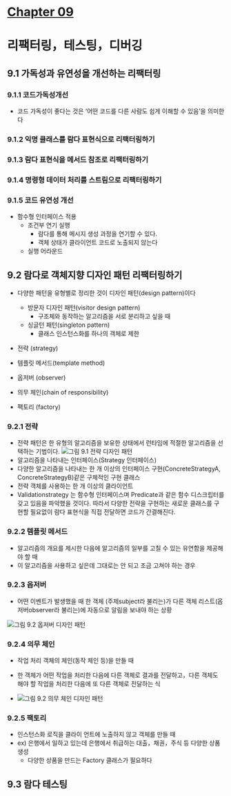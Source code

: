 # [Chapter 09](https://livebook.manning.com/book/modern-java-in-action/chapter-9/)

# 리팩터링，테스팅，디버깅

## 9.1 가독성과 유연성을 개선하는 리팩터링

### 9.1.1 코드가독성개선

- 코드 가독성이 좋다는 것은 ‘어떤 코드를 다른 사람도 쉽게 이해할 수 있음’을 의미한다

### 9.1.2 익명 클래스를 람다 표현식으로 리팩터링하기

### 9.1.3 람다 표현식을 메서드 참조로 리팩터링하기

### 9.1.4 명령형 데이터 처리를 스트림으로 리팩터링하기

### 9.1.5 코드 유연성 개선

- 함수형 인터페이스 적용
  - 조건부 연기 실행
    - 람다를 통해 메시지 생성 과정을 연기할 수 있다.
    - 객체 상태가 클라이언트 코드로 노출되지 않는다
  - 실행 어라운드

## 9.2 람다로 객체지향 디자인 패턴 리팩터링하기

- 다양한 패턴을 유형별로 정리한 것이 디자인 패턴(design pattern)이다
  - 방문자 디자인 패턴(visitor design pattern)
    - 구조체와 동작하는 알고리즘을 서로 분리하고 싶을 때
  - 싱글턴 패턴(singleton pattern)
    - 클래스 인스턴스화를 하나의 객체로 제한

- 전략 (strategy)
- 템플릿 메서드(template method)
- 옵저버 (observer)
- 의무 체인(chain of responsibility)
- 팩토리 (factory)

### 9.2.1 전략

- 전략 패턴은 한 유형의 알고리즘을 보유한 상태에서 런타임에 적절한 알고리즘을 선택하는 기법이다.
![그림 9.1 전략 디자인 패턴](https://drek4537l1klr.cloudfront.net/urma2/Figures/09fig01_alt.jpg)
- 알고리즘을 나타내는 인터페이스(Strategy 인터페이스)
- 다양한 알고리즘을 나타내는 한 개 이상의 인터페이스 구현(ConcreteStrategyA, ConcreteStrategyB)같은 구체적인 구현 클래스
- 전략 객체를 사용하는 한 개 이상의 클라이언트
- Validationstrategy 는 함수형 인터페이스며 Predicate<String>과 같은 함수 디스크립터를 갖고 있음을 파악했을 것이다. 따라서 다양한 전략을 구현하는 새로운 클래스를 구현할 필요없이 람다 표현식을 직접 전달하면 코드가 간결해진다.

### 9.2.2 템플릿 메서드

- 알고리즘의 개요를 제시한 다음에 알고리즘의 일부를 고칠 수 있는 유연함을 제공해야 할 때
- 이 알고리즘을 사용하고 싶은데 그대로는 안 되고 조금 고쳐야 하는 경우

### 9.2.3 옵저버

- 어떤 이벤트가 발생했을 때 한 객체 (주제subject라 불리는)가 다른 객체 리스트(옵저버observer라 불리는)에 자동으로 알림을 보내야 하는 상황

![그림 9.2 옵저버 디자인 패턴](https://drek4537l1klr.cloudfront.net/urma2/Figures/09fig02_alt.jpg)

### 9.2.4 의무 체인

- 작업 처리 객체의 체인(동작 체인 등)을 만들 때
- 한 객체가 어떤 작업을 처리한 다음에 다른 객체로 결과를 전달하고，다른 객체도 해야 할 작업을 처리한 다음에 또 다른 객체로 전달하는 식

- ![그림 9.2 의무 체인 디자인 패턴](https://drek4537l1klr.cloudfront.net/urma2/Figures/09fig03.jpg)

### 9.2.5 팩토리

- 인스턴스화 로직을 클라이 언트에 노출하지 않고 객체를 만들 때
- ex) 은행에서 일하고 있는데 은행에서 취급하는 대출，채권，주식 등 다양한 상품 생성
  - 다양한 상품을 만드는 Factory 클래스가 필요하다

## 9.3 람다 테스팅
